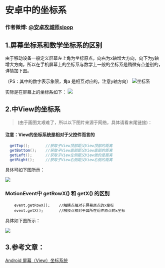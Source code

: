 # 安卓中的坐标系
### 作者微博: [@安卓攻城师sloop](http://weibo.com/5459430586)

## 1.屏幕坐标系和数学坐标系的区别
由于移动设备一般定义屏幕左上角为坐标原点，向右为x轴增大方向，向下为y轴增大方向，所以在手机屏幕上的坐标系与数学上一般的坐标系是稍微有点差别的，详情加下图。

（PS：其中的数字表示象限，角a 是相互对应的，注意y轴方向）
![坐标系](https://github.com/GcsSloop/AndroidNote/blob/master/%E9%97%AE%E9%A2%98/%E5%9D%90%E6%A0%87%E7%B3%BB/Art/%E5%9D%90%E6%A0%87%E7%B3%BB.png)

实际是在屏幕上的坐标系如下：
![](https://github.com/GcsSloop/AndroidNote/blob/master/%E9%97%AE%E9%A2%98/%E5%9D%90%E6%A0%87%E7%B3%BB/Art/%E5%9D%90%E6%A0%87%E7%B3%BB1.png)

## 2.中View的坐标系
> (由于画图太艰难了，所以以下图片来源于网络，具体请看末尾链接)：

#### 注意：View的坐标系统是相对于父控件而言的

``` java
  getTop();       //获取子View顶部距父View顶部的距离
  getBottom();    //获取子View底部距父View底部的距离
  getLeft();      //获取子View左侧距父View做的是距离
  getRight();     //获取子View右侧距父View右侧的距离
```
具体可如下图所示：

![](https://github.com/GcsSloop/AndroidNote/blob/master/%E9%97%AE%E9%A2%98/%E5%9D%90%E6%A0%87%E7%B3%BB/Art/%E5%9D%90%E6%A0%87%E7%B3%BB2.png)

### MotionEvent中 getRowX() 和 getX() 的区别
```
    event.getRowX();    //触摸点相对于屏幕原点的x坐标
    event.getX();       //触摸点相对于其所在组件原点的x坐标
```
具体如下图所示：

![](https://github.com/GcsSloop/AndroidNote/blob/master/%E9%97%AE%E9%A2%98/%E5%9D%90%E6%A0%87%E7%B3%BB/Art/%E5%9D%90%E6%A0%87%E7%B3%BB4.gif)

## 3.参考文章：
[Android 屏幕（View）坐标系统](http://blog.csdn.net/wangjinyu501/article/details/21827341)


